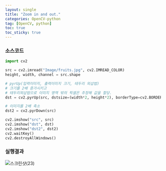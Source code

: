 ```yaml
---
layout: single
title: "Zoom in and out."
categories: OpenCV-python
tag: [OpenCV, python]
toc: true
toc_sticky: true
---
```

### 소스코드  
```python
import cv2

src = cv2.imread("Image/fruits.jpg", cv2.IMREAD_COLOR)
height, width, channel = src.shape

# pyrUp(입력이미지, 출력이미지 크기, 테두리 외삽법)
# 크기를 2배 증가시키고
# 테두리외삽법으로 이미지 영역 밖의 픽셀은 추정해 값을 할당.
dst = cv2.pyrUp(src, dstsize=(width*2, height*2), borderType=cv2.BORDER_DEFAULT)

# 이미지를 2배 축소
dst2 = cv2.pyrDown(src)

cv2.imshow("src", src)
cv2.imshow("dst", dst)
cv2.imshow("dst2", dst2)
cv2.waitKey()
cv2.destroyAllWindows()
```
### 실행결과

![스크린샷(23)](../../images/2022-03-27-07-Zoom/스크린샷(23).png)